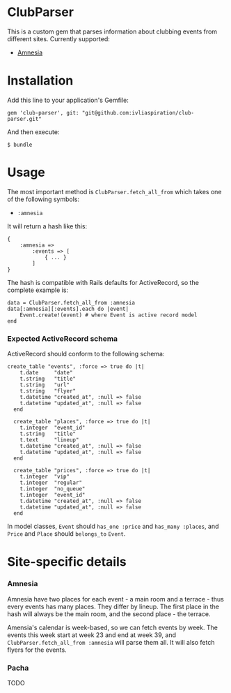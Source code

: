 ClubParser
==========

This is a custom gem that parses information about clubbing events from different sites. Currently supported:

  * [Amnesia](http://www.amnesia.es)

Installation
============

Add this line to your application's Gemfile:

    gem 'club-parser', git: "git@github.com:ivliaspiration/club-parser.git"

And then execute:

    $ bundle

Usage
=====

The most important method is `ClubParser.fetch_all_from` which takes one of the following symbols:

* `:amnesia`

It will return a hash like this:

	{
		:amnesia =>
			:events => [
				{ ... }
			]
	}

The hash is compatible with Rails defaults for ActiveRecord, so the complete example is:
	
	data = ClubParser.fetch_all_from :amnesia
	data[:amnesia][:events].each do |event|
		Event.create!(event) # where Event is active record model
	end

### Expected ActiveRecord schema

ActiveRecord should conform to the following schema:

	create_table "events", :force => true do |t|
	    t.date     "date"
	    t.string   "title"
	    t.string   "url"
	    t.string   "flyer"
	    t.datetime "created_at", :null => false
	    t.datetime "updated_at", :null => false
	  end

	  create_table "places", :force => true do |t|
	    t.integer  "event_id"
	    t.string   "title"
	    t.text     "lineup"
	    t.datetime "created_at", :null => false
	    t.datetime "updated_at", :null => false
	  end

	  create_table "prices", :force => true do |t|
	    t.integer  "vip"
	    t.integer  "regular"
	    t.integer  "no_queue"
	    t.integer  "event_id"
	    t.datetime "created_at", :null => false
	    t.datetime "updated_at", :null => false
	  end

In model classes, `Event` should `has_one :price` and `has_many :places`, and `Price` and `Place` should `belongs_to` `Event`.

Site-specific details
=====================

### Amnesia
Amnesia have two places for each event - a main room and a terrace - thus every events has many places. They differ by lineup. The first place in the hash will always be the main room, and the second place - the terrace.

Amensia's calendar is week-based, so we can fetch events by week. The events this week start at week 23 and end at week 39, and `ClubParser.fetch_all_from :amnesia` will parse them all. It will also fetch flyers for the events.

### Pacha
TODO

